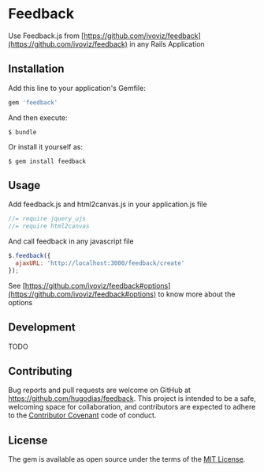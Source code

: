 # Feedback

Use Feedback.js from [https://github.com/ivoviz/feedback](https://github.com/ivoviz/feedback) in any Rails Application

## Installation

Add this line to your application's Gemfile:

```ruby
gem 'feedback'
```

And then execute:

    $ bundle

Or install it yourself as:

    $ gem install feedback

## Usage

Add feedback.js and html2canvas.js in your application.js file

```javascript
//= require jquery_ujs
//= require html2canvas
```

And call feedback in any javascript file

```javascript
$.feedback({
  ajaxURL: 'http://localhost:3000/feedback/create'
});
```

See [https://github.com/ivoviz/feedback#options](https://github.com/ivoviz/feedback#options) to know more about the options

## Development

TODO

## Contributing

Bug reports and pull requests are welcome on GitHub at https://github.com/hugodias/feedback. This project is intended to be a safe, welcoming space for collaboration, and contributors are expected to adhere to the [Contributor Covenant](http://contributor-covenant.org) code of conduct.

## License

The gem is available as open source under the terms of the [MIT License](http://opensource.org/licenses/MIT).
